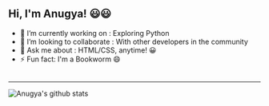 ## Hi, I'm Anugya! 😃😃

- 🔭 I’m currently working on : Exploring Python
- 👯 I’m looking to collaborate : With other developers in the community
- 💬 Ask me about : HTML/CSS, anytime! 😀
- ⚡ Fun fact: I'm a Bookworm 😄
<br><br>
---
![Anugya's github stats](https://github-readme-stats.vercel.app/api?username=Anugya-Gogoi&show_icons=true&theme=tokyonight)



